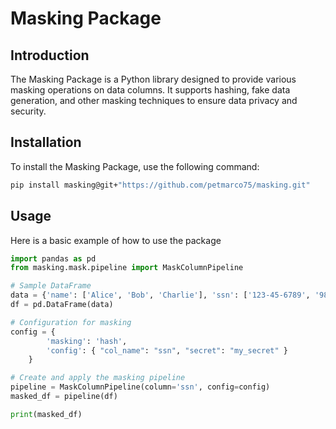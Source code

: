 # Masking Package

## Introduction

The Masking Package is a Python library designed to provide various masking operations on data columns. It supports hashing, fake data generation, and other masking techniques to ensure data privacy and security.

## Installation

To install the Masking Package, use the following command:

```bash
pip install masking@git+"https://github.com/petmarco75/masking.git"
```

## Usage

Here is a basic example of how to use the package

```python
import pandas as pd
from masking.mask.pipeline import MaskColumnPipeline

# Sample DataFrame
data = {'name': ['Alice', 'Bob', 'Charlie'], 'ssn': ['123-45-6789', '987-65-4321', '555-55-5555']}
df = pd.DataFrame(data)

# Configuration for masking
config = {
        'masking': 'hash',
        'config': { "col_name": "ssn", "secret": "my_secret" }
    }

# Create and apply the masking pipeline
pipeline = MaskColumnPipeline(column='ssn', config=config)
masked_df = pipeline(df)

print(masked_df)
```
